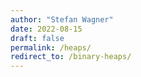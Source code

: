 ```yaml
---
author: "Stefan Wagner"
date: 2022-08-15
draft: false
permalink: /heaps/
redirect_to: /binary-heaps/
---
```


